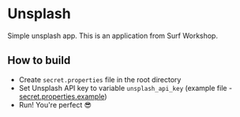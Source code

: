 # Unsplash

Simple unsplash app. This is an application from Surf Workshop.

## How to build

- Create `secret.properties` file in the root directory
- Set Unsplash API key to variable `unsplash_api_key` (example file - [secret.properties.example](./secret.properties.example))
- Run! You're perfect 😎